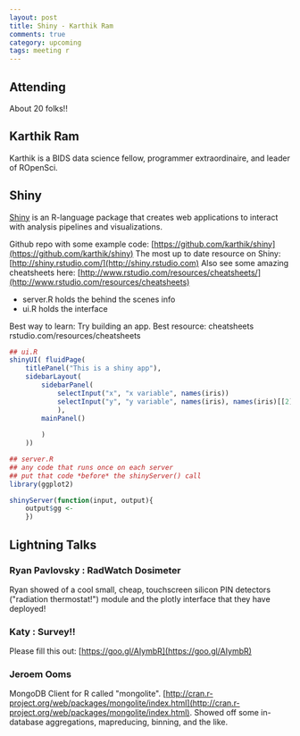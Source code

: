 ```yaml
---
layout: post
title: Shiny - Karthik Ram
comments: true
category: upcoming
tags: meeting r
---
```



## Attending

About 20 folks!!

## Karthik Ram

Karthik is a BIDS data science fellow, programmer extraordinaire, and  leader of ROpenSci.

## Shiny

[Shiny](http://shiny.rstudio.com/) is an R-language package that creates web
applications to interact with analysis pipelines and visualizations. 


Github repo with some example code: [https://github.com/karthik/shiny](https://github.com/karthik/shiny)
The most up to date resource on Shiny: [http://shiny.rstudio.com/](http://shiny.rstudio.com)
Also see some amazing cheatsheets here: [http://www.rstudio.com/resources/cheatsheets/](http://www.rstudio.com/resources/cheatsheets)

- server.R holds the behind the scenes info
- ui.R holds the interface

Best way to learn: Try building an app. 
Best resource: cheatsheets rstudio.com/resources/cheatsheets


```R
## ui.R
shinyUI( fluidPage(
    titlePanel("This is a shiny app"),
    sidebarLayout(
        sidebarPanel(
            selectInput("x", "x variable", names(iris))
            selectInput("y", "y variable", names(iris), names(iris)[[2]])
            ),
        mainPanel()
        
        )
    ))

```



```R
## server.R
## any code that runs once on each server
## put that code *before* the shinyServer() call
library(ggplot2)

shinyServer(function(input, output){
    output$gg <-
    })

```


## Lightning Talks 

### Ryan Pavlovsky : RadWatch Dosimeter

Ryan showed of a cool small, cheap, touchscreen silicon PIN detectors ("radiation thermostat!")
module and the plotly interface that they have deployed!

### Katy : Survey!!

Please fill this out:
[https://goo.gl/AIymbR](https://goo.gl/AIymbR)

### Jeroem Ooms

MongoDB Client for R called "mongolite". 
[http://cran.r-project.org/web/packages/mongolite/index.html](http://cran.r-project.org/web/packages/mongolite/index.html). 
Showed off some in-database aggregations, mapreducing, binning, and the like.

